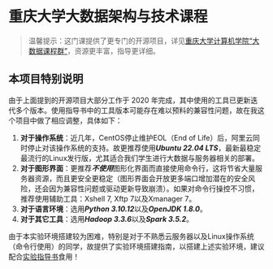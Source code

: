 # 重庆大学大数据架构与技术课程

> 温馨提示：这门课提供了更专门的开源项目，详见[重庆大学计算机学院“大数据课程群”](https://github.com/Wanghui-Huang/CQU_bigdata)，资源更丰富，指导更详细。

## 本项目特别说明

由于上面提到的开源项目大部分工作于 $2020$ 年完成，其中使用的工具已更新迭代多个版本。使用指导书中的工具版本可能存在难以预料的兼容性问题，故在我这个项目中做了相应调整，具体如下：

1. **对于操作系统**：近几年，CentOS停止维护EOL（End of Life）后，阿里云同时停止对该操作系统的支持。故更推荐使用***Ubuntu 22.04 LTS***，最新最稳定最流行的Linux发行版，尤其适合我们学生进行大数据与服务器相关的部署。
2. **对于图形界面**：更推荐***不使用***图形化界面而直接使用命令行，这将节省大量服务器资源，而且更安全更稳定（图形界面会开放更多端口增加潜在的安全风险，还会因为兼容性问题或驱动更新导致崩溃）。如果对命令行操控不习惯，推荐使用辅助工具：Xshell 7, Xftp 7以及Xmanager 7。
3. **对于语言环境**：选用***Python 3.10.12***以及***OpenJDK 1.8.0***。
4. **对于其它工具**：选用***Hadoop 3.3.6***以及***Spark 3.5.2***。

由于本实验环境搭建较为困难，特别是对于不熟悉云服务器以及Linux操作系统（命令行使用）的同学，故提供了实验环境搭建指南，以搭建上述实验环境，建议配合[实验指导书](https://github.com/Wanghui-Huang/CQU_bigdata/blob/master/Experiment/Ex1_SettingUpEnvironment/ex1.md)食用！
